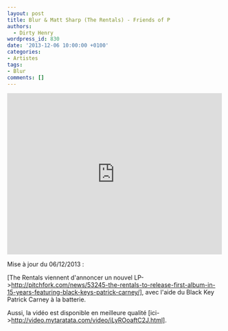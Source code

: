 ```yaml
---
layout: post
title: Blur & Matt Sharp (The Rentals) - Friends of P
authors:
  - Dirty Henry
wordpress_id: 830
date: '2013-12-06 10:00:00 +0100'
categories:
- Artistes
tags:
- Blur
comments: []
---
```

<iframe frameborder="0" width="500" height="375" src="http://www.dailymotion.com/embed/video/x10grb?width=500&wmode=transparent"></iframe>

Mise à jour du 06/12/2013 : 

[The Rentals viennent d'annoncer un nouvel LP->http://pitchfork.com/news/53245-the-rentals-to-release-first-album-in-15-years-featuring-black-keys-patrick-carney/], avec l'aide du Black Key Patrick Carney à la batterie.

Aussi, la vidéo est disponible en meilleure qualité [ici->http://video.mytaratata.com/video/iLyROoaftC2J.html].
